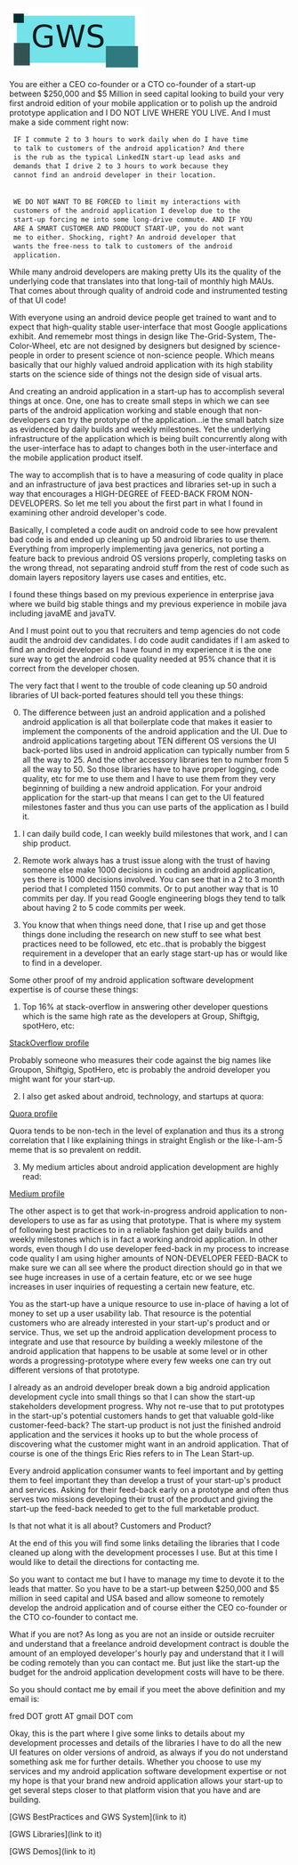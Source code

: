 ![GrottSpaceLogo](./readme_images/gws_logo.png)

You are either a CEO co-founder or a CTO co-founder of a start-up between $250,000 and $5 Million
in seed capital looking to build your very first android edition of your mobile application or to polish up the android prototype application and I DO NOT LIVE WHERE YOU LIVE. And I must make a side comment right now:

     IF I commute 2 to 3 hours to work daily when do I have time
     to talk to customers of the android application? And there
     is the rub as the typical LinkedIN start-up lead asks and
     demands that I drive 2 to 3 hours to work because they
     cannot find an android developer in their location.


     WE DO NOT WANT TO BE FORCED to limit my interactions with
     customers of the android application I develop due to the
     start-up forcing me into some long-drive commute. AND IF YOU
     ARE A SMART CUSTOMER AND PRODUCT START-UP, you do not want
     me to either. Shocking, right? An android developer that
     wants the free-ness to talk to customers of the android
     application.


While many android developers are making pretty UIs its the quality of the underlying code that
translates into that long-tail of monthly high MAUs. That comes about through quality of android
code and instrumented testing of that UI code!

With everyone using an android device people get trained to want and to expect that high-quality
stable user-interface that most Google applications exhibit. And rememebr most things in design
like The-Grid-System, The-Color-Wheel, etc are not designed by designers but designed by
science-people in order to present science ot non-science people. Which means basically that our
highly valued android application with its high stability starts on the science side of things
not the design side of visual arts.

And creating an android application in a start-up has to accomplish several things at once. One,
one has to create small steps in which we can see parts of the android application working and
stable enough that non-developers can try the prototype of the application...ie the small batch
size as evidenced by daily builds and weekly milestones. Yet the underlying infrastructure of the
application which is being built concurrently along with the user-interface has to adapt to changes
both in the user-interface and the mobile application product itself.

The way to accomplish that is to have a measuring of code quality in place and an infrastructure of
java best practices and libraries set-up in such a way that encourages a HIGH-DEGREE of FEED-BACK FROM NON-DEVELOPERS.
So let me tell you about the first part in what I found in examining other android developer's code.


Basically, I completed a code audit on android code to see how prevalent bad code is and ended up
cleaning up 50 android libraries to use them. Everything from improperly implementing java generics,
not porting a feature back to previous android OS versions properly, completing tasks on the
wrong thread, not separating android stuff from the rest of code such as domain layers repository layers
use cases and entities, etc.

I found these things based on my previous experience in enterprise java where we build big stable things
and my previous experience in mobile java including javaME and javaTV.

And I must point out to you that recruiters and temp agencies do not code audit the android dev candidates.
I do code audit candidates if I am asked to find an android developer as I have found in my experience
it is the one sure way to get the android code quality needed at 95% chance that it is correct from
the developer chosen.


The very fact that I went to the trouble of code cleaning up 50 android libraries of UI back-ported
features should tell you these things:

0. The difference between just an android application and a polished android application is all that
   boilerplate code that makes it easier to implement the components of the android application and
   the UI.  Due to android applications targeting about TEN different OS versions the UI back-ported
   libs used in android application can typically number from 5 all the way to 25. And the other
   accessory libraries ten to number from 5 all the way to 50. So those libraries have to have
   proper logging, code quality, etc for me to use them and I have to use them from they very
   beginning of building a new android application. For your android application for the start-up
   that means I can get to the UI featured milestones faster and thus you can use parts of the
   application as I build it.

1. I can daily build code, I can weekly build milestones that work, and I can ship product.

2. Remote work always has a trust issue along with the trust of having someone else make 1000 decisions
   in coding an android application, yes there is  1000 decisions involved.  You can see that in a
   2 to 3 month period that I completed 1150 commits. Or to put another way that is 10 commits per day.
   If you read Google engineering blogs they tend to talk about having 2 to 5 code commits per week.

3. You know that when things need done, that I rise up and get those things done including the research
   on new stuff to see what best practices need to be followed, etc etc..that is probably the biggest
   requirement in a developer that an early stage start-up has or would like to find in a developer.

Some other proof of my android application software development expertise is of course these things:

1. Top 16% at stack-overflow in answering other developer questions which is the same high rate as
   the developers at Group, Shiftgig, spotHero, etc:

[StackOverflow profile](http://stackoverflow.com/users/237740/fred-grott)



Probably someone who measures their code against the big names like Groupon, Shiftgig, SpotHero, etc
is probably the android developer you might want for your start-up.

2. I also get asked about android, technology, and startups at quora:

[Quora profile](http://www.quora.com/Fred-Grott)


Quora tends to be non-tech in the level of explanation and thus its a strong correlation that I like
explaining things in straight English or the like-I-am-5 meme that is so prevalent on reddit.

3. My medium articles about android application development are highly read:

[Medium profile](https://medium.com/@fredgrott)




The other aspect is to get that work-in-progress android application to non-developers to use as
far as using that prototype. That is where my system of following best practices to in a reliable fashion
get daily builds and weekly milestones which is in fact a working android application. In other words,
even though I do use developer feed-back in my process to increase code quality I am using higher
amounts of NON-DEVELOPER FEED-BACK to make sure we can all see where the product direction should
go in that we see huge increases in use of a certain feature, etc or we see huge increases in
user inquiries of requesting a certain new feature, etc.

You as the start-up have a unique resource to use in-place of having a lot of money to set up a
user usability lab. That resource is the potential customers who are already interested in your
start-up's product and or service. Thus, we set up the android application development process to
integrate and use that resource by building a weekly milestone of the android application that
happens to be usable at some level or in other words a progressing-prototype where every few weeks
one can try out different versions of that prototype.

I already as an android developer break down a big android application development cycle into
small things so that I can show the start-up stakeholders development progress. Why not re-use
that to put prototypes in the start-up's potential customers hands to get that valuable gold-like
customer-feed-back? The start-up product is not just the finished android application and the
services it hooks up to but the whole process of discovering what the customer might want in an
android application. That of course is one of the things Eric Ries refers to in The Lean Start-up.

Every android application consumer wants to feel important and by getting them to feel important
they than develop a trust of your start-up's product and services. Asking for their feed-back early
on a prototype and often thus serves two missions developing their trust of the product and giving
the start-up the feed-back needed to get to the full marketable product.

Is that not what it is all about? Customers and Product?


At the end of this you will find some links detailing the libraries that I code cleaned up along
with the development processes I use. But at this time I would like to detail the directions for contacting me.

So you want to contact me but I have to manage my time to devote it to the leads that matter.
So you have to be a start-up between $250,000 and $5 million in seed capital and USA based and
allow someone to remotely develop the android application and of course either the CEO co-founder
or the CTO co-founder to contact me.

What if you are not? As long as you are not an inside or outside recruiter and understand that
a freelance android development contract is double the amount of an employed developer's hourly pay
and understand that it I will be coding remotely than you can contact me. But just like the
start-up the budget for the android application development costs will have to be there.




So you should contact me by email if you meet the above definition and my email is:


fred DOT grott AT gmail DOT com



Okay, this is the part where I give some links to details about my development processes and
details of the libraries I have to do all the new UI features on older versions of android, as
always if you do not understand something ask me for further details. Whether you choose to use
my services and my android application software development expertise or not my hope is that your
brand new android application allows your start-up to get several steps closer to that platform
vision that you have and are building.


[GWS BestPractices and GWS System](link to it)

[GWS Libraries](link to it)

[GWS Demos](link to it)
